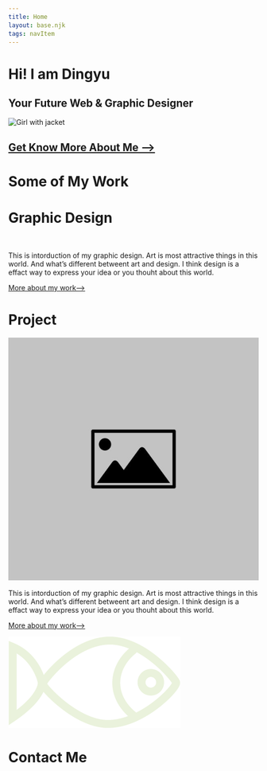 ```yaml
---
title: Home
layout: base.njk
tags: navItem
---
```

 <div class="home_intro">
        <h1 class="hello_title">Hi! I am Dingyu</h1>
        <h2>Your Future Web & Graphic Designer</h2>
        <div class="picding"><img src="/images/DingyuPhoto.png" alt="Girl with jacket"></div>
        <h2><a href="/about/">Get Know More About Me --></a></h2>
    </div>

<div class="intro_mywork">
        <h1 class="mywork_title" > Some of My Work</h1>
    </div>

<div class="card1">
        <h1 class="card1title">Graphic Design</h1>
        <div class="card1image"><img src="/images/default.jpeg" alt=""> </div>
        <div class="card1content">
        <p >This is intorduction of my graphic design. Art is most attractive things in this world. And what’s different betweent art and design. 
I think design is a effact way to express your idea or you thouht about this world.</p>
        <p class="more-mywork"><a href="/work/">More about my work--></a></p>
        </div>
    </div>
       <div class="card1">
        <h1 class="card1title">Project</h1>
        <div class="card1image"><img src="images/default.jpeg" alt=""> </div>
        <div class="card1content">
        <p >This is intorduction of my graphic design. Art is most attractive things in this world. And what’s different betweent art and design. 
I think design is a effact way to express your idea or you thouht about this world.</p>
        <p class="more-mywork"><a href="/work/">More about my work--></a></p>
        </div>
    </div>

 <div class="hello_contactme">
         <div class="contact-left">
            <div class="fishicon"><img src="images/fishicon.png" alt="" ></div>
            <div class="bluedot"></div>
          </div>
         <div class="contact-right">
        
 <h1 class="contactme">Contact Me</h1>
         </div>

           
</div>
